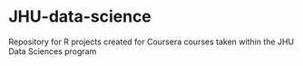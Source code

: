 JHU-data-science
================

Repository for R projects created for Coursera courses taken within the JHU Data Sciences program
